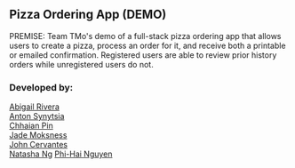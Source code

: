 ## Pizza Ordering App (DEMO)

PREMISE: Team TMo's demo of a full-stack pizza ordering app that allows users to create a pizza, process an order for it, and receive both a printable or emailed confirmation. Registered users are able to review prior history orders while unregistered users do not.

### Developed by:
[Abigail Rivera](abigailrivera11@yahoo.com) \
[Anton Synytsia](synytsan@oregonstate.edu) \
[Chhaian Pin](chhaian@gmail.com) \
[Jade Moksness](jade.moksness@gmail.com) \
[John Cervantes](JohnCervantes@protonmail.com) \
[Natasha Ng](natasha-ng@outlook.com)
[Phi-Hai Nguyen](phihai93@gmail.com)
